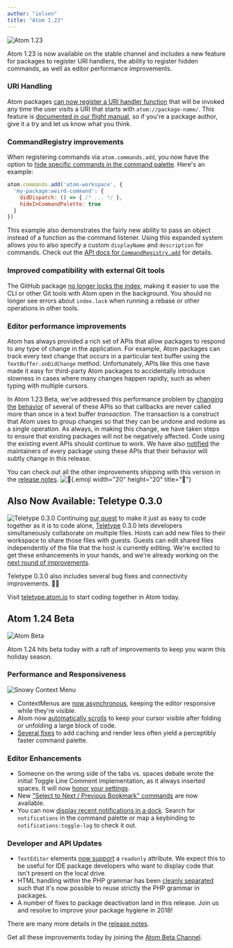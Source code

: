 ```yaml
---
author: "iolsen"
title: "Atom 1.23"
---
```


![Atom 1.23](/assets/images/blog.atom.io/img/posts/release-1-23.png)

Atom 1.23 is now available on the stable channel and includes a new feature for packages to register URI handlers, the ability to register hidden commands, as well as editor performance improvements.

<!--more-->

### URI Handling

Atom packages [can now register a URI handler function](https://github.com/atom/atom/pull/11399) that will be invoked any time the user visits a URI that starts with `atom://package-name/`. This feature is [documented in our flight manual](https://flight-manual.atom.io/hacking-atom/sections/handling-uris/), so if you're a package author, give it a try and let us know what you think.

### CommandRegistry improvements

When registering commands via `atom.commands.add`, you now have the option to [hide specific commands in the command palette](https://github.com/atom/command-palette/pull/92). Here's an example:

```js
atom.commands.add('atom-workspace', {
  'my-package:weird-command': {
    didDispatch: () => { /* ... */ },
    hideInCommandPalette: true
  }
})
```

This example also demonstrates the fairly new ability to pass an object instead of a function as the command listener. Using this expanded system allows you to also specify a custom `displayName` and `description` for commands. Check out the [API docs for `CommandRegistry.add`](https://flight-manual.atom-editor.cc/api/latest/CommandRegistry#instance-add) for details.

### Improved compatibility with external Git tools

The GitHub package [no longer locks the index](https://github.com/atom/github/pull/1238), making it easier to use the CLI or other Git tools with Atom open in the background. You should no longer see errors about `index.lock` when running a rebase or other operations in other tools.

### Editor performance improvements

Atom has always provided a rich set of APIs that allow packages to respond to any type of change in the application. For example, Atom packages can track every text change that occurs in a particular text buffer using the `TextBuffer.onDidChange` method. Unfortunately, APIs like this one have made it easy for third-party Atom packages to accidentally introduce slowness in cases where many changes happen rapidly, such as when typing with multiple cursors.

In Atom 1.23 Beta, we've addressed this performance problem by [changing](change-1) [the](change-2) [behavior](change-3) of several of these APIs so that callbacks are never called more than once in a text buffer _transaction_. The transaction is a construct that Atom uses to group changes so that they can be undone and redone as a single operation. As always, in making this change, we have taken steps to ensure that existing packages will not be negatively affected. Code using the existing event APIs should continue to work. We have also [notified](https://github.com/t9md/atom-vim-mode-plus/issues/939) the maintainers of every package using these APIs that their behavior will subtly change in this release.

You can check out all the other improvements shipping with this version in the [release notes](https://github.com/atom/atom/releases/tag/v1.23.0). ![:memo:](https://github.githubassets.com/images/icons/emoji/unicode/1f4dd.png){.emoji width="20" height="20" title=":memo:"}

## Also Now Available: Teletype 0.3.0

![Teletype 0.3.0](/assets/images/blog.atom.io/img/posts/teletype/teletype.png)
Continuing [our quest](/blog/2017/11/15/code-together-in-real-time-with-teletype-for-atom) to make it just as easy to code together as it is to code alone, [Teletype](https://teletype.atom.io/) 0.3.0 lets developers simultaneously collaborate on multiple files. Hosts can add new files to their workspace to share those files with guests. Guests can edit shared files independently of the file that the host is currently editing. We're excited to get these enhancements in your hands, and we're already working on the [next round of improvements](https://github.com/atom/teletype/issues/268).

Teletype 0.3.0 also includes several bug fixes and connectivity improvements. 🐛🔨

Visit [teletype.atom.io](https://teletype.atom.io/) to start coding together in Atom today.

## Atom 1.24 Beta

![Atom Beta](/assets/images/blog.atom.io/img/release-beta.png)

Atom 1.24 hits beta today with a raft of improvements to keep you warm this holiday season.

### Performance and Responsiveness

![Snowy Context Menu](/assets/images/blog.atom.io/img/posts/snow-falling-on-async-context-menu.gif)

- ContextMenus are [now asynchronous](https://github.com/atom/atom/pull/16192), keeping the editor responsive while they're visible.
- Atom now [automatically scrolls](https://github.com/atom/atom/pull/16092) to keep your cursor visible after folding or unfolding a large block of code.
- [Several fixes](https://github.com/atom/command-palette/pulls?utf8=%E2%9C%93&q=is%3Apr+merged%3A2017-11-05..2017-12-07) to add caching and render less often yield a perceptibly faster command palette.

### Editor Enhancements

- Someone on the wrong side of the tabs vs. spaces debate wrote the initial Toggle Line Comment implementation, as it always inserted spaces. It will now [honor your settings](https://github.com/atom/atom/issues/16193).
- New ["Select to Next / Previous Bookmark" commands](https://github.com/atom/bookmarks/pull/91) are now available.
- You can now [display recent notifications in a dock](https://github.com/atom/notifications/pull/164). Search for `notifications` in the command palette or map a keybinding to `notifications:toggle-log` to check it out.

### Developer and API Updates

- `TextEditor` elements [now support](https://github.com/atom/atom/pull/16294) a `readonly` attribute. We expect this to be useful for IDE package developers who want to display code that isn't present on the local drive.
- HTML handling within the PHP grammar has been [cleanly separated](https://github.com/atom/language-php/pull/217) such that it's now possible to reuse strictly the PHP grammar in packages.
- A number of fixes to package deactivation land in this release. Join us and resolve to improve your package hygiene in 2018!

<!-- release notes -->

There are many more details in the [release notes](https://github.com/atom/atom/releases/tag/v1.24.0-beta0).

Get all these improvements today by joining the [Atom Beta Channel](/beta).
